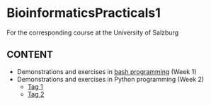# BioinformaticsPracticals1
For the corresponding course at the University of Salzburg

## CONTENT
- Demonstrations and exercises in [bash programming](Script_UNIX.md) (Week 1)
- Demonstrations and exercises in Python programming (Week 2)
  - [Tag 1](python_day1.md)
  - [Tag 2](python_day2.md)

